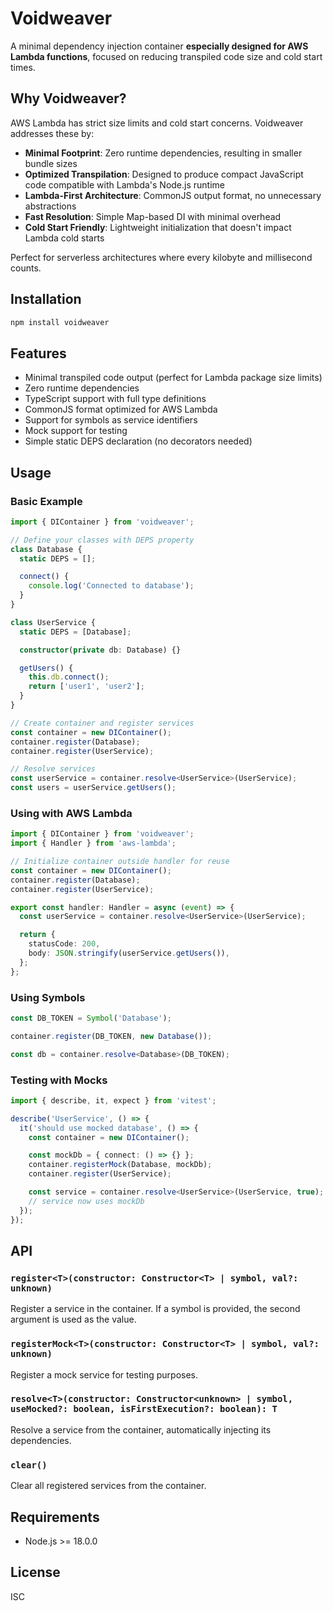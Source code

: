 # Voidweaver

A minimal dependency injection container **especially designed for AWS Lambda functions**, focused on reducing transpiled code size and cold start times.

## Why Voidweaver?

AWS Lambda has strict size limits and cold start concerns. Voidweaver addresses these by:

- **Minimal Footprint**: Zero runtime dependencies, resulting in smaller bundle sizes
- **Optimized Transpilation**: Designed to produce compact JavaScript code compatible with Lambda's Node.js runtime
- **Lambda-First Architecture**: CommonJS output format, no unnecessary abstractions
- **Fast Resolution**: Simple Map-based DI with minimal overhead
- **Cold Start Friendly**: Lightweight initialization that doesn't impact Lambda cold starts

Perfect for serverless architectures where every kilobyte and millisecond counts.

## Installation

```bash
npm install voidweaver
```

## Features

- Minimal transpiled code output (perfect for Lambda package size limits)
- Zero runtime dependencies
- TypeScript support with full type definitions
- CommonJS format optimized for AWS Lambda
- Support for symbols as service identifiers
- Mock support for testing
- Simple static DEPS declaration (no decorators needed)

## Usage

### Basic Example

```typescript
import { DIContainer } from 'voidweaver';

// Define your classes with DEPS property
class Database {
  static DEPS = [];

  connect() {
    console.log('Connected to database');
  }
}

class UserService {
  static DEPS = [Database];

  constructor(private db: Database) {}

  getUsers() {
    this.db.connect();
    return ['user1', 'user2'];
  }
}

// Create container and register services
const container = new DIContainer();
container.register(Database);
container.register(UserService);

// Resolve services
const userService = container.resolve<UserService>(UserService);
const users = userService.getUsers();
```

### Using with AWS Lambda

```typescript
import { DIContainer } from 'voidweaver';
import { Handler } from 'aws-lambda';

// Initialize container outside handler for reuse
const container = new DIContainer();
container.register(Database);
container.register(UserService);

export const handler: Handler = async (event) => {
  const userService = container.resolve<UserService>(UserService);

  return {
    statusCode: 200,
    body: JSON.stringify(userService.getUsers()),
  };
};
```

### Using Symbols

```typescript
const DB_TOKEN = Symbol('Database');

container.register(DB_TOKEN, new Database());

const db = container.resolve<Database>(DB_TOKEN);
```

### Testing with Mocks

```typescript
import { describe, it, expect } from 'vitest';

describe('UserService', () => {
  it('should use mocked database', () => {
    const container = new DIContainer();

    const mockDb = { connect: () => {} };
    container.registerMock(Database, mockDb);
    container.register(UserService);

    const service = container.resolve<UserService>(UserService, true);
    // service now uses mockDb
  });
});
```

## API

### `register<T>(constructor: Constructor<T> | symbol, val?: unknown)`

Register a service in the container. If a symbol is provided, the second argument is used as the value.

### `registerMock<T>(constructor: Constructor<T> | symbol, val?: unknown)`

Register a mock service for testing purposes.

### `resolve<T>(constructor: Constructor<unknown> | symbol, useMocked?: boolean, isFirstExecution?: boolean): T`

Resolve a service from the container, automatically injecting its dependencies.

### `clear()`

Clear all registered services from the container.

## Requirements

- Node.js >= 18.0.0

## License

ISC
